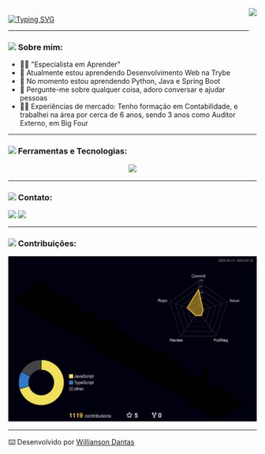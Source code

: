 <!--- Olá, esse é meu readme, fique à vontade para utilizá-lo como quiser! -->

<img align="right" height="160" src="https://media4.giphy.com/media/qgQUggAC3Pfv687qPC/giphy.gif" />

[![Typing SVG](https://readme-typing-svg.demolab.com?font=Fira+Code&size=30&duration=1000&pause=300&color=9583EB&center=true&multiline=true&width=600&height=150&lines=Ol%C3%A1+%F0%9F%91%8B!+;Sou+Willianson+Dantas;Desenvolvedor+Full+Stack;Bem+vindo+ao+meu+perfil+GitHub)](https://git.io/typing-svg)

-----

### <img height="20" src="https://raw.githubusercontent.com/innng/innng/master/assets/soulgem-sayaka.gif"/> Sobre mim:

- :man_student: "Especialista em Aprender"
- 🔭 Atualmente estou aprendendo Desenvolvimento Web na Trybe
- 🌱 No momento estou aprendendo Python, Java e Spring Boot
- 💬 Pergunte-me sobre qualquer coisa, adoro conversar e ajudar pessoas
- :man_health_worker: Experiências de mercado: Tenho formação em Contabilidade, e trabalhei na área por cerca de 6 anos, sendo 3 anos como Auditor Externo, em Big Four

-----
  
### <img height="20" src="https://raw.githubusercontent.com/innng/innng/master/assets/soulgem-sayaka.gif"/> Ferramentas e Tecnologias:

<p align="center">
   <a href="https://skillicons.dev">
     <img src="https://skillicons.dev/icons?i=bash,bootstrap,css,docker,express,git,github,heroku,html,js,jest,linux,mongodb,mysql,nodejs,py,react,redux,styledcomponents,sequelize,tailwind,ts,vscode," />
   </a>
</p>


-----

### <img height="20" src="https://raw.githubusercontent.com/innng/innng/master/assets/soulgem-sayaka.gif"/> Contato:

<div>
<a href = "mailto:williansondantas@gmail.com"><img src="https://img.shields.io/badge/Gmail-D14836?style=for-the-badge&logo=gmail&logoColor=white" target="_blank"></a>
<a href="https://www.linkedin.com/in/willianson-dantas/" target="_blank"><img src="https://img.shields.io/badge/-LinkedIn-%230077B5?style=for-the-badge&logo=linkedin&logoColor=white" target="_blank"></a>   
</div>

-----

### <img height="20" src="https://raw.githubusercontent.com/innng/innng/master/assets/soulgem-sayaka.gif"/> Contribuições:

![](./profile-3d-contrib/profile-night-rainbow.svg)

-----

⌨️ Desenvolvido por [Willianson Dantas](https://www.linkedin.com/in/willianson-dantas/)

<!--


-----

<div align="center">
  <img alt="GitHub Stats" height="250" width="400px" src="http://github-profile-summary-cards.vercel.app/api/cards/stats?username=WilliansonDantas&theme=github_dark"/>
  <img alt="GitHub Top Langs" height="250" width="400px" src="http://github-profile-summary-cards.vercel.app/api/cards/repos-per-language?username=WilliansonDantas&theme=github_dark"/>
</div>
<div align="center">
<img align="right" alt="GitHub Details" height="250" width="1000" src="http://github-profile-summary-cards.vercel.app/api/cards/profile-details?username=WilliansonDantas&theme=github_dark"/>
</div>


<div align="justify">
    <img src="https://skillicons.dev/icons?i=bash" />
    <p> Bash </p>
    <img src="https://skillicons.dev/icons?i=bootstrap" />
    <p> Bootstrap </p>
    <img src="https://skillicons.dev/icons?i=css" />
    <p> CSS </p>
    <img src="https://skillicons.dev/icons?i=docker" />
    <p> Docker </p>
    <img src="https://skillicons.dev/icons?i=express" />
    <p> Express </p>
    <img src="https://skillicons.dev/icons?i=git" />
    <p> Git </p>
    <img src="https://skillicons.dev/icons?i=github" />
    <p> Github </p>
    <img src="https://skillicons.dev/icons?i=heroku" />
    <p> Heroku </p>
    <img src="https://skillicons.dev/icons?i=html" />
    <p> Html </p>
    <img src="https://skillicons.dev/icons?i=js" />
    <p> Javascript </p>
    <img src="https://skillicons.dev/icons?i=jest" />
    <p> Jest </p>
    <img src="https://skillicons.dev/icons?i=linux" />
    <p> Linux </p>
    <img src="https://skillicons.dev/icons?i=mongodb" />
    <p> MongoDB </p>
    <img src="https://skillicons.dev/icons?i=mysql" />
    <p> MySQL </p>
    <img src="https://skillicons.dev/icons?i=nodejs" />
    <p> Node.js </p>
    <img src="https://skillicons.dev/icons?i=py" />
    <p> Python </p>
    <img src="https://skillicons.dev/icons?i=react" />
    <p> React.js </p>
    <img src="https://skillicons.dev/icons?i=redux" />
    <p> Redux </p>
    <img src="https://skillicons.dev/icons?i=styledcomponents" />
    <p> Styled Components </p>
    <img src="https://skillicons.dev/icons?i=sequelize" />
    <p> Sequelize </p>
    <img src="https://skillicons.dev/icons?i=tailwind" />
    <p> Tailwind </p>
    <img src="https://skillicons.dev/icons?i=ts" />
    <p> Typescript </p>
    <img src="https://skillicons.dev/icons?i=vscode" />
    <p> VSCode </p>
</div>


-->
